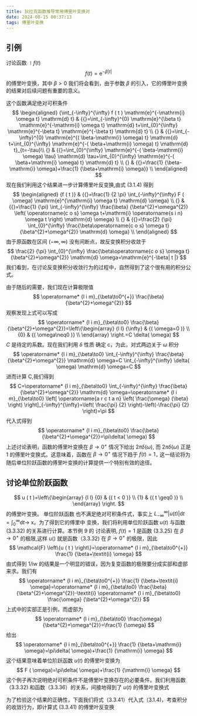 ```yaml
---
title: 狄拉克函数推导常用傅里叶变换对
date: 2024-08-15 00:37:13
tags: 傅里叶变换
---
```

## 引例
讨论函数 $\mid f(t)$
$$
    f ( t )=\mathrm{e}^{-\beta| t |}
$$
的傅里叶变换，其中 $\beta>0$
我们将会看到，由于参数 $\beta$ 的引入，它的傅里叶变换的结果对后续问题有重要的意义。

这个函数满足绝对可积条件
$$
    \begin{aligned} {\int_{-\infty}^{\infty} f ( t ) \mathrm{e}^{-\mathrm{i} \omega t} \mathrm{d} t} & {{}=\int_{-\infty}^{0} \mathrm{e}^{\beta t} \mathrm{e}^{-\mathrm{i} \omega t} \mathrm{d} t+\int_{0}^{\infty} \mathrm{e}^{-\beta t} \mathrm{e}^{-\beta t} \mathrm{d} t} \\
    {} & {{}=\int_{-\infty}^{0} \mathrm{e}^{( \beta-\mathrm{i} \omega) t} \mathrm{d} t+\int_{0}^{\infty} \mathrm{e}^{-( \beta+\mathrm{i} \omega) t} \mathrm{d} t}_{t=-\tau}\\
    {} & {{}=\int_{0}^{\infty} \mathrm{e}^{-( \beta-\mathrm{i} \omega) \tau} \mathrm{d} \tau+\int_{0}^{\infty} \mathrm{e}^{-( \beta+\mathrm{i} \omega) t} \mathrm{d} t} \\
    {} & {{}=\frac{1} {\beta-\mathrm{i} \omega}+\frac{1} {\beta+\mathrm{i} \omega}} \\
    \end{aligned}
$$
现在我们利用这个结果进一步计算傅里叶反变换,由式 (3.1.4) 得到
$$
    \begin{aligned} {f ( t )} & {{}=\frac{1} {2 \pi} \int_{-\infty}^{\infty} F ( \omega) \mathrm{e}^{\mathrm{i} \omega t} \mathrm{d} \omega} \\
    {} & {{}=\frac{1} {\pi} \int_{-\infty}^{\infty} \frac{\beta} {\beta^{2}+\omega^{2}} \left( \operatorname{c o s} \omega t+\mathrm{i} \operatorname{s i n} \omega t \right) \mathrm{d} \omega} \\
    {} & {{}=\frac{2} {\pi} \int_{0}^{\infty} \frac{\beta\operatorname{c o s} \omega t} {\beta^{2}+\omega^{2}} \mathrm{d} \omega} \\
    \end{aligned}
$$
由于原函数在区间 $(-\infty, \infty)$ 没有间断点，故反变换积分收敛于
$$
    \frac{2} {\pi} \int_{0}^{\infty} \frac{\beta\operatorname{c o s} \omega t} {\beta^{2}+\omega^{2}} \mathrm{d} \omega=\mathrm{e}^{-\beta| t |}
$$
我们看到，在讨论反变换积分收敛行为的过程中，自然得到了这个很有用的积分公式。

由于随后的需要，我们现在计算极限值
$$
    \operatorname* {l i m}_{\beta\to0^{+}} \frac{\beta} {\beta^{2}+\omega^{2}}
$$
观察发现上式可以写成
$$
    \operatorname* {l i m}_{\beta\to0} \frac{\beta} {\beta^{2}+\omega^{2}}=\left\{\begin{array} {l l} {\infty} & {( \omega=0 )} \\ {0} & {( \omega\neq0 )} \\ \end{array} \right.=C \delta( \omega)
$$
$\mathit{C}$ 是待定的系数。现在我们利用 $\delta$ 性质 确定 c，为此，对式两边关于 $\omega$ 积分
$$
    \operatorname* {l i m}_{\beta\to0} \int_{-\infty}^{\infty} \frac{\beta} {\beta^{2}+\omega^{2}} \mathrm{d} \omega=C \int_{-\infty}^{\infty} \delta( \omega) \mathrm{d} \omega=C
$$
进而计算 C,我们得到
$$
    C=\operatorname* {l i m}_{\beta\to0} \int_{-\infty}^{\infty} \frac{\beta} {\beta^{2}+\omega^{2}} \mathrm{d} \omega=\operatorname* {l i m}_{\beta\to0} \left[ \operatorname{a r c t a n} \left( \frac{\omega} {\beta} \right) \right]_{-\infty}^{\infty}=\left( \frac{\pi} {2} \right)-\left(-\frac{\pi} {2} \right)=\pi
$$
代入式得到
$$
    \operatorname* {l i m}_{\beta\to0} \frac{\beta} {\beta^{2}+\omega^{2}}=\pi\delta( \omega)
$$
上述讨论表明，函数的傅里叶变换在 $\beta\to0^{+}$ 情况下给出 $2 \pi\delta( \omega),$ 而 $2 \pi\delta( \omega)$ 正是 1 的傅里叶变换式。这意味着，函数在 $\beta\to0^{+}$ 情况下趋于 $f ( t )=1_{\circ}$ 这一结论将为随后单位阶跃函数的傅里叶变换的计算提供一个特别有效的途径。

## 讨论单位阶跃函数
$$
    u ( t )=\left\{\begin{array} {l l} {0} & {( t < 0 )} \\ {1} & {( t \geq0 )} \\ \end{array} \right.
$$
的傅里叶变换。
单位阶跃函数 也不满足绝对可积条件式，事实上 $L_{-\infty}^{\infty} \left\vert u ( t ) \right\vert\mathrm{d} t=\int_{0}^{\infty} \mathrm{d} t \to$ x。为了得到它的傅里中
变换，我们将利用单位阶跃函数 $u ( t )$ 与函数 (3.3.32) 的关系进行计算。本节例 9 的
讨论表明, $f ( t )=1$ 是函数 (3.3.25) 在 $\beta\to0^{+}$ 的极限,这样 u() 就是函数（3.3.32)
在 $\beta\to0^{+}$ 的极限，因此
$$
    \mathcal{F} \left\{u ( t ) \right\}=\operatorname* {l i m}_{\beta\to0^{+}} \frac{1} {\beta+\textit{i} \omega}
$$
由式得到 1/iw 的结果是一个明显的错误，因为复变函数的极限要分成实部和虚部来求。我们有
$$
    \operatorname* {l i m}_{\beta\to0^{+}} \frac{1} {\beta+\textit{i} \omega}=\operatorname* {l i m}_{\beta\to0} \frac{\beta} {\beta^{2}+\omega^{2}}-\textit{i} \operatorname* {l i m}_{\beta\to0} \frac{\omega} {\beta^{2}+\omega^{2}}
$$
上式中的实部正是引例，而虚部为
$$
    \operatorname* {l i m}_{\beta\to0} \frac{\omega} {\beta^{2}+\omega^{2}}=\frac{1} {\omega}
$$
给出
$$
    \operatorname* {l i m}_{\beta\to0^{+}} \frac{1} {\beta+\mathrm{i} \omega}=\pi\delta( \omega)+\frac{1} {\mathrm{i} \omega}
$$
这个结果意味着单位阶跃函数 $u ( t )$ 的傅里叶变换为
$$
    F ( \omega)=\pi\delta( \omega)+\frac{1} {\mathrm{i} \omega}
$$
这个例子再次说明绝对可积条件不是傅里叶变换存在的必要条件。我们利用函数（3.3.32) 和函数（3.3.36）的关系，间接地得到了 $u ( t )$ 的傅里叶变换式

为了检验这个结果的正确性，下面我们将式（3.3.41）代入式（3.1.4)，考查积分的收敛行为，即计算式 (3.3.41) 的傅里叶反变换